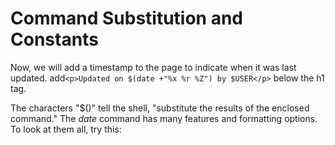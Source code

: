 # Command Substitution and Constants
Now, we will add a timestamp to the page to indicate when it was last updated.
add`<p>Updated on $(date +"%x %r %Z") by $USER</p>` below the h1 tag.

The characters "$()" tell the shell, "substitute the results of the enclosed command." 
The *date* command has many features and formatting options. To look at them all, try this:
<!--stackedit_data:
eyJoaXN0b3J5IjpbMzM3MDA0NzA3LC00MTAwMzQ1MTFdfQ==
-->